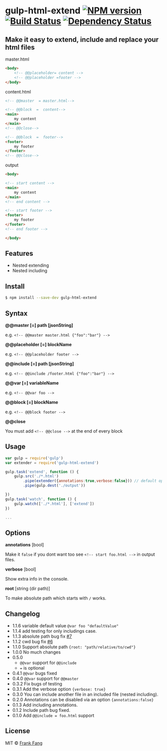 # gulp-html-extend [![NPM version][npm-image]][npm-url] [![Build Status][travis-image]][travis-url] [![Dependency Status][depstat-image]][depstat-url]

## Make it easy to extend, include and replace your html files

master.html

```html
<body>
    <!-- @@placeholder= content -->
    <!-- @@placeholder =footer -->
</body>
```

content.html

```html
<!-- @@master  = master.html-->

<!-- @@block  =  content-->
<main>
    my content
</main>
<!-- @@close-->

<!-- @@block  =  footer-->
<footer>
    my footer
</footer>
<!-- @@close-->

```

output

```html
<body>

<!-- start content -->
<main>
    my content
</main>
<!-- end content -->

<!-- start footer -->
<footer>
    my footer
</footer>
<!-- end footer -->

</body>
```

## Features

* Nested extending
* Nested including

## Install

```sh
$ npm install --save-dev gulp-html-extend
```

## Syntax

**@@master [=] path [jsonString]**

e.g. `<!-- @@master master.html {"foo":"bar"} -->`

**@@placeholder [=] blockName**

e.g. `<!-- @@placeholder footer -->`

**@@include [=] path [jsonString]**

e.g. `<!-- @@include /footer.html {"foo":"bar"} -->`

**@@var [=] variableName**

e.g. `<!-- @@var foo -->`

**@@block [=] blockName**

e.g. `<!-- @@block footer -->`

**@@close**

You must add `<!-- @@close -->` at the end of every block


## Usage

```js
var gulp = require('gulp')
var extender = require('gulp-html-extend')

gulp.task('extend', function () {
    gulp.src('./*.html')
        .pipe(extender({annotations:true,verbose:false})) // default options
        .pipe(gulp.dest('./output'))

})
gulp.task('watch', function () {
    gulp.watch(['./*.html'], ['extend'])
})

...
```

## Options

**annotations** [bool]

Make it `false` if you dont want too see `<!-- start foo.html -->` in output files.

**verbose** [bool]

Show extra info in the console.

**root** [string (dir path)]

To make absolute path which starts with `/` works.

## Changelog
* 1.1.6 variable default value ``@var foo "defaultValue"``
* 1.1.4 add testing for only includings case.
* 1.1.3 absolute path bug fix [#7](https://github.com/FrankFang/gulp-html-extend/issues/7)
* 1.1.2 cwd bug fix [#6](https://github.com/FrankFang/gulp-html-extend/issues/6)
* 1.1.0 Support absolute path `{root: "path/relative/to/cwd"}`
* 1.0.0 No much changes
* 0.5.0
    * `@@var` support for `@@include`
    * `=` is optional
* 0.4.1 `@@var` bugs fixed
* 0.4.0 `@@var` support for `@@master`
* 0.3.2 Fix bugs of testing
* 0.3.1 Add the verbose option `{verbose: true}`
* 0.3.0 You can include another file in an included file (nested including).
* 0.2.0 Annotations can be disabled via an option `{annotations:false}`
* 0.1.3 Add including annotations.
* 0.1.2 Include path bug fixed.
* 0.1.0 Add `@@include = foo.html` support

## License

MIT &copy; [Frank Fang](http://frankfang.com)


[npm-url]: https://npmjs.org/package/gulp-html-extend
[npm-image]: https://badge.fury.io/js/gulp-html-extend.svg
[travis-url]: https://travis-ci.org/FrankFang/gulp-html-extend
[travis-image]: https://travis-ci.org/FrankFang/gulp-html-extend.svg?branch=master
[coveralls-url]: https://coveralls.io/r/FrankFang/gulp-html-extend
[coveralls-image]: https://coveralls.io/repos/FrankFang/gulp-html-extend/badge.png
[depstat-url]: https://david-dm.org/FrankFang/gulp-html-extend
[depstat-image]: https://david-dm.org/FrankFang/gulp-html-extend.svg
